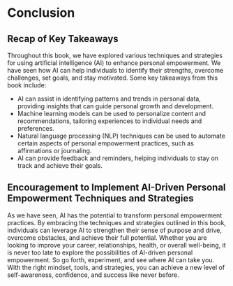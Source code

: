 # Conclusion

## Recap of Key Takeaways

Throughout this book, we have explored various techniques and strategies for using artificial intelligence (AI) to enhance personal empowerment. We have seen how AI can help individuals to identify their strengths, overcome challenges, set goals, and stay motivated. Some key takeaways from this book include:

- AI can assist in identifying patterns and trends in personal data, providing insights that can guide personal growth and development.
- Machine learning models can be used to personalize content and recommendations, tailoring experiences to individual needs and preferences.
- Natural language processing (NLP) techniques can be used to automate certain aspects of personal empowerment practices, such as affirmations or journaling.
- AI can provide feedback and reminders, helping individuals to stay on track and achieve their goals.

## Encouragement to Implement AI-Driven Personal Empowerment Techniques and Strategies

As we have seen, AI has the potential to transform personal empowerment practices. By embracing the techniques and strategies outlined in this book, individuals can leverage AI to strengthen their sense of purpose and drive, overcome obstacles, and achieve their full potential. Whether you are looking to improve your career, relationships, health, or overall well-being, it is never too late to explore the possibilities of AI-driven personal empowerment. So go forth, experiment, and see where AI can take you. With the right mindset, tools, and strategies, you can achieve a new level of self-awareness, confidence, and success like never before.
